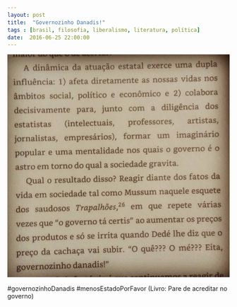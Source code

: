 ```yaml
---
layout: post
title:  "Governozinho Danadis!"
tags : [brasil, filosofia, liberalismo, literatura, política]
date:  2016-06-25 22:00:00
---
```



![fernanda sofia escola](/assets/images/posts/2016/06/governozinho.jpeg)


‪#‎governozinhoDanadis‬ ‪#‎menosEstadoPorFavor‬ (Livro: Pare de acreditar no governo)